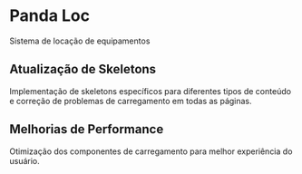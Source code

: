 # Panda Loc

Sistema de locação de equipamentos

## Atualização de Skeletons

Implementação de skeletons específicos para diferentes tipos de conteúdo e correção de problemas de carregamento em todas as páginas.

## Melhorias de Performance

Otimização dos componentes de carregamento para melhor experiência do usuário. 